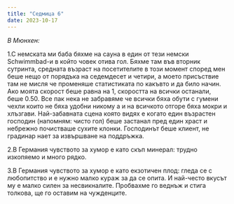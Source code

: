 ```yaml
---
title: "Седмица 6"
date: 2023-10-17
---
```

*В Мюнхен:*

1.С немската ми баба бяхме на сауна в един от тези немски Schwimmbad-и в който човек отива гол. Бяхме там във вторник сутринта, средната възраст на посетителите в този момент според мен беше нещо от порядъка на седемдесет и четири, а моето присъствие там не мисля че променяше статистиката по какъвто и да било начин. 
Ако моята скорост беше равна на 1, скоростта на всички останали, беше 0.50. Все пак нека не забравяме че всички бяха обути с гумени чехли които не бяха удобни никому а и на всичкото отгоре бяха мокри и хлъзгави.
Най-забавната сцена която видях е когато един възрастен господин (напомням: чисто гол) беше застанал пред един храст и небрежно почистваше сухите клонки. Господинът беше клиент, не градинар нает за извършване на поддръжка.

2.В Германия чувството за хумор е като скъп минерал: трудно изкопяемо и много рядко.

3.В Германия чувството за хумор е като екзотичен плод: гледа се с любопитство и е нужно малко кураж за да се опита. И най-често вкусът му е малко силен за несвикналите. Пробвахме го веднъж и стига толкова, ще го оставим на чужденците.
